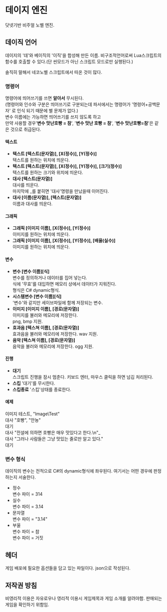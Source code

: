 # 데이지 엔진
닷넷기반 비주얼 노벨 엔진.

## 데이직 언어
데이지의 '데'와 베이직의 '이직'을 합성해 만든 이름.
비구조적언어로써 Lua스크립트의 함수를 호출할 수 있다.(단 씬모드가 아닌 스크립트 모드로만 실행된다.)

솔직히 말해서 네코노벨 스크립트에서 따온 것이 많다.

### 명령어

명령어에 띄어쓰기를 쓰면 **알아서** 무시된다.<br>
(명령어와 인수와 구분은 띄어쓰기로 구분되는데 파서에서는 명령어가 '명령어+공백문자' 로 인식 되기 때문에 별 문제가 없다.)<br>
변수 이름에는 가능하면 띄어쓰기를 쓰지 않도록 하고<br>
만약 사용할 경우'**변수 맛난호빵 = 참**', '**변수 맛난 호빵 = 참**', '**변수 맛난호빵=참**'은 같은 것으로 취급된다.

#### 텍스트

- **텍스트 [텍스트(문자열)], [X(정수)], [Y(정수)]**<br>
텍스트를 원하는 위치에 띄운다.
- **텍스트 [텍스트(문자열)], [X(정수)], [Y(정수)], [크기(정수)]**<br>
텍스트를 원하는 크기와 위치에 띄운다.
- **대사 [텍스트(문자열)]**<br>
대사를 띄운다.<br>
마지막에 _를 붙히면 '대사'명령을 만났을때 이어진다.
- **대사 [이름(문자열)], [텍스트(문자열)]**<br>
이름과 대사를 띄운다.

#### 그래픽
- **그래픽 [이미지 이름], [X(정수)], [Y(정수)]**<br>
이미지를 원하는 위치에 띄운다.
- **그래픽 [이미지 이름], [X(정수)], [Y(정수)], [배율(실수)]**<br>
이미지를 원하는 위치에 띄운다.

#### 변수

- **변수 [변수 이름][식]**<br>
변수를 정의하거나 데이터를 집어 넣는다.<br>
식에 '무효'를 대입하면 메모리 상에서 데이터가 지워진다.<br>
형식은 C# dynamic형식.
- **시스템변수 [변수 이름][식]**<br>
'변수'와 같지만 세이브파일에 함께 저장되는 변수.
- **이미지 [이미지 이름], [경로(문자열)]**<br>
이미지를 불러와 메모리에 저장한다.<br>
png, bmp 지원.
- **효과음 [텍스쳐 이름], [경로(문자열)]**<br>
효과음을 불러와 메모리에 저장한다.
wav 지원.
- **음악 [텍스쳐 이름], [경로(문자열)]**<br>
음악을 불러와 메모리에 저장한다.
ogg 지원.

#### 진행

- **대기**<br>
스크립트 진행을 잠시 멈춘다.
키보드 엔터, 마우스 클릭을 하면 넘김 처리된다.
- **스킵**
'대기'를 무시한다.
- **스킵종료**
'스킵'상태를 종료한다.

#### 예제

이미지 테스트, "Image\Test"<br>
대사 "호빵", "안뇽"<br>
대기<br>
대사 "전설에 의하면 호빵은 매우 맛있다고 한다.\n"_<br>
대사 "그러나 사람들은 그냥 맛있는 줄로만 알고 있다."<br>
대기

### 변수 형식

데이직의 변수는 전적으로 C#의 dynamic형식에 좌우된다.
여기서는 어떤 경우에 판정하는지 서술한다.

- 정수<br>
변수 파이 = 314
- 실수<br>
변수 파이 = 3.14
- 문자열<br>
변수 파이 = "3.14"
- 부울<br>
변수 파이 = 참<br>
변수 파이 = 거짓

## 헤더

게임 배포에 필요한 옵션들을 담고 있는 파일이다.
json으로 작성된다.

## 저작권 방침
비영리적 이용은 자유로우나
영리적 이용시 게임제목과 게임 소개를 알려야함.
판매되는 게임을 확인하기 위함임.
